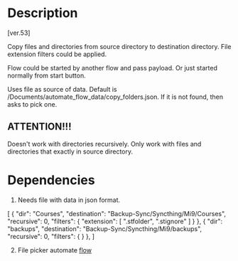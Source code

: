 # Description

[ver.53]

Copy files and directories from source directory to destination directory. File extension filters could be applied. 

Flow could be started by another flow and pass payload. Or just started normally from start button.

Uses file as source of data. Default is /Documents/automate_flow_data/copy_folders.json. If it is not found, then asks to pick one.

## ATTENTION!!!

Doesn't work with directories recursively. Only work with files and directories that exactly in source directory.

# Dependencies

1. Needs file with data in json format.

[
  {
    "dir": "Courses",
    "destination": "Backup-Sync/Syncthing/Mi9/Courses",
    "recursive": 0,
    "filters": {
      "extension": [
        ".stfolder", ".stignore"
      ]
    }
  },
  {
    "dir": "backups",
    "destination": "Backup-Sync/Syncthing/Mi9/backups",
    "recursive": 0,
    "filters": {
    }
  },
]

2. File picker automate [flow](File%20picker.md)